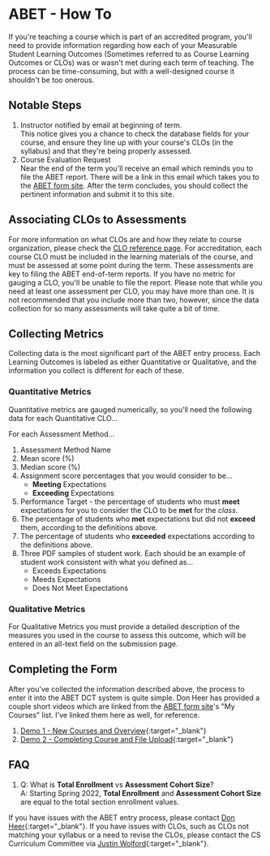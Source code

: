 # ABET - How To

If you're teaching a course which is part of an accredited program, you'll need to provide information regarding how each of your Measurable Student Learning Outcomes (Sometimes referred to as Course Learning Outcomes or CLOs) was or wasn't met during each term of teaching.  The process can be time-consuming, but with a well-designed course it shouldn't be too onerous.

## Notable Steps

1. Instructor notified by email at beginning of term.  
This notice gives you a chance to check the database fields for your course, and ensure they line up with your course's CLOs (in the syllabus) and that they're being properly assessed.
2. Course Evaluation Request  
Near the end of the term you'll receive an email which reminds you to file the ABET report.  There will be a link in this email which takes you to the [ABET form site](http://eecs.oregonstate.edu/education/abet/index.php). After the term concludes, you should collect the pertinent information and submit it to this site.

## Associating CLOs to Assessments

For more information on what CLOs are and how they relate to course organization, please check the [CLO reference page](CLOs.html).  For accreditation, each course CLO must be included in the learning materials of the course, and must be assessed at some point during the term.  These assessments are key to filing the ABET end-of-term reports.  If you have no metric for gauging a CLO, you'll be unable to file the report.  Please note that while you need at least one assessment per CLO, you may have more than one.  It is not recommended that you include more than two, however, since the data collection for so many assessments will take quite a bit of time.

## Collecting Metrics

Collecting data is the most significant part of the ABET entry process.  Each Learning Outcomes is labeled as either Quantitative or Qualitative, and the information you collect is different for each of these.

### Quantitative Metrics

Quantitative metrics are gauged numerically, so you'll need the following data for each Quantitative CLO...

For each Assessment Method...

1. Assessment Method Name
2. Mean score (%)
3. Median score (%)
4. Assignment score percentages that you would consider to be...
   - **Meeting** Expectations
   - **Exceeding** Expectations
5. Performance Target - the percentage of students who must **meet** expectations for you to consider the CLO to be **met** for the *class*.
6. The percentage of students who **met** expectations but did not **exceed** them, according to the definitions above.
7. The percentage of students who **exceeded** expectations according to the definitions above.
8. Three PDF samples of student work. Each should be an example of student work consistent with what you defined as...
   - Exceeds Expectations
   - Meeds Expectations
   - Does Not Meet Expectations

### Qualitative Metrics

For Qualitative Metrics you must provide a detailed description of the measures you used in the course to assess this outcome, which will be entered in an all-text field on the submission page.

## Completing the Form

After you've collected the information described above, the process to enter it into the ABET DCT system is quite simple.  Don Heer has provided a couple short videos which are linked from the [ABET form site](http://eecs.oregonstate.edu/education/abet/index.php)'s "My Courses" list. I've linked them here as well, for reference.

1. [Demo 1 - New Courses and Overview](https://youtu.be/RDSm5MxSydw){:target="\_blank"}
2. [Demo 2 - Completing Course and File Upload](https://youtu.be/K2sKCuXnh8o){:target="\_blank"}

## FAQ

1. Q: What is **Total Enrollment** vs **Assessment Cohort Size**?  
  A: Starting Spring 2022, **Total Enrollment** and **Assessment Cohort Size** are equal to the total section enrollment values.

If you have issues with the ABET entry process, please contact [Don Heer](https://eecs.oregonstate.edu/people/heer-don){:target="\_blank"}.  If you have issues with CLOs, such as CLOs not matching your syllabus or a need to revise the CLOs, please contact the CS Curriculum Committee via [Justin Wolford](https://eecs.oregonstate.edu/node/3118){:target="\_blank"}.

